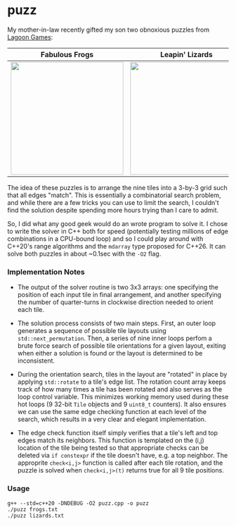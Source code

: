 # puzz

My mother-in-law recently gifted my son two obnoxious puzzles from [Lagoon Games](www.lagoongames.com):

| Fabulous Frogs | Leapin' Lizards |
|----------------|-----------------|
| <img src="https://user-images.githubusercontent.com/12869747/201507904-2ea420bb-7589-4b25-86d5-8886fce6ab54.png" width=256> | <img src="https://user-images.githubusercontent.com/12869747/201507803-c20bc712-8284-45be-a066-96ab7dd74b41.png" width=256> |

The idea of these puzzles is to arrange the nine tiles into a 3-by-3 grid such that all edges "match". This is essentially a combinatorial search problem, and while there are a few tricks you can use to limit the search, I couldn't find the solution despite spending more hours trying than I care to admit.

So, I did what any good geek would do an wrote program to solve it. I chose to write the solver in C++ both for speed (potentially testing millions of edge combinations in a CPU-bound loop) and so I could play around with C++20's range algorithms and the `mdarray` type proposed for C++26. It can solve both puzzles in about ~0.1sec with the `-O2` flag.

### Implementation Notes

* The output of the solver routine is two 3x3 arrays: one specifying the position of each input tile in final arrangement, and another specifying the number of quarter-turns in clockwise direction needed to orient each tile.

* The solution process consists of two main steps. First, an outer loop generates a sequence of possible tile layouts using `std::next_permutation`. Then, a series of nine inner loops perfom a brute force search of possible tile orientations for a given layout, exiting when either a solution is found or the layout is determined to be inconsistent.

* During the orientation search, tiles in the layout are "rotated" in place by applying `std::rotate` to a tile's edge list. The rotation count array keeps track of how many times a tile has been rotated and also serves as the loop control variable. This minimizes working memory used during these hot loops (9 32-bit `Tile` objects and 9 `uint8_t` counters). It also ensures we can use the same edge checking function at each level of the search, which results in a very clear and elegant implementation. 

* The edge check function itself simply verifies that a tile's left and top edges match its neighbors. This function is templated on the (i,j) location of the tile being tested so that appropriate checks can be deleted via `if constexpr` if the tile doesn't have, e.g. a top neighbor. The approprite `check<i,j>` function is called after each tile rotation, and the puzzle is solved when `check<i,j>(t)` returns true for all 9 tile positions.

### Usage

    g++ --std=c++20 -DNDEBUG -O2 puzz.cpp -o puzz
    ./puzz frogs.txt
    ./puzz lizards.txt
    
  
